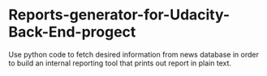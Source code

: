 # Reports-generator-for-Udacity-Back-End-progect
Use python code to fetch desired information from news database in order to build an internal reporting tool that prints out report in plain text.
